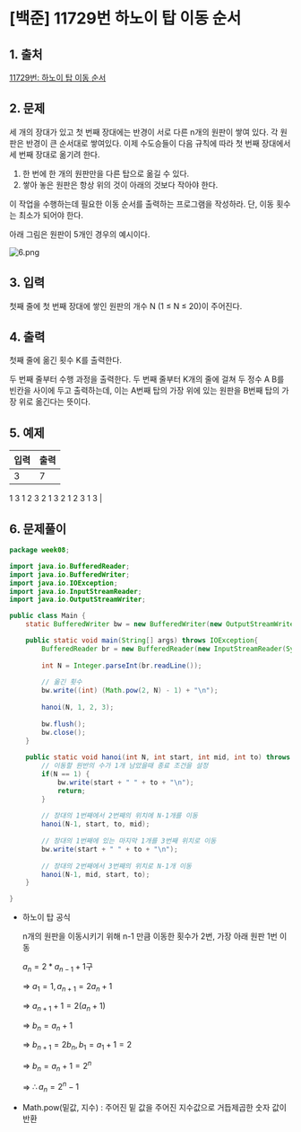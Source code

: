 # [백준] 11729번 하노이 탑 이동 순서

## 1. 출처

[11729번: 하노이 탑 이동 순서](https://www.acmicpc.net/problem/11729)

## 2. 문제

세 개의 장대가 있고 첫 번째 장대에는 반경이 서로 다른 n개의 원판이 쌓여 있다. 각 원판은 반경이 큰 순서대로 쌓여있다. 이제 수도승들이 다음 규칙에 따라 첫 번째 장대에서 세 번째 장대로 옮기려 한다.

1. 한 번에 한 개의 원판만을 다른 탑으로 옮길 수 있다.
2. 쌓아 놓은 원판은 항상 위의 것이 아래의 것보다 작아야 한다.

이 작업을 수행하는데 필요한 이동 순서를 출력하는 프로그램을 작성하라. 단, 이동 횟수는 최소가 되어야 한다.

아래 그림은 원판이 5개인 경우의 예시이다.

![6.png](%5B%E1%84%87%E1%85%A2%E1%86%A8%E1%84%8C%E1%85%AE%E1%86%AB%5D%2011729%E1%84%87%E1%85%A5%E1%86%AB%20%E1%84%92%E1%85%A1%E1%84%82%E1%85%A9%E1%84%8B%E1%85%B5%20%E1%84%90%E1%85%A1%E1%86%B8%20%E1%84%8B%E1%85%B5%E1%84%83%E1%85%A9%E1%86%BC%20%E1%84%89%E1%85%AE%E1%86%AB%E1%84%89%E1%85%A5%20f17227b32bc0416784c50e37b488d248/6.png)

## 3. 입력

첫째 줄에 첫 번째 장대에 쌓인 원판의 개수 N (1 ≤ N ≤ 20)이 주어진다.

## 4. 출력

첫째 줄에 옮긴 횟수 K를 출력한다.

두 번째 줄부터 수행 과정을 출력한다. 두 번째 줄부터 K개의 줄에 걸쳐 두 정수 A B를 빈칸을 사이에 두고 출력하는데, 이는 A번째 탑의 가장 위에 있는 원판을 B번째 탑의 가장 위로 옮긴다는 뜻이다.

## 5. 예제

| 입력 | 출력 |
| --- | --- |
| 3 | 7
1 3
1 2
3 2
1 3
2 1
2 3
1 3 |

## 6. 문제풀이

```java
package week08;

import java.io.BufferedReader;
import java.io.BufferedWriter;
import java.io.IOException;
import java.io.InputStreamReader;
import java.io.OutputStreamWriter;

public class Main {
	static BufferedWriter bw = new BufferedWriter(new OutputStreamWriter(System.out));

	public static void main(String[] args) throws IOException{
		BufferedReader br = new BufferedReader(new InputStreamReader(System.in));
		
		int N = Integer.parseInt(br.readLine());
		
		// 옮긴 횟수
		bw.write((int) (Math.pow(2, N) - 1) + "\n");
		
		hanoi(N, 1, 2, 3);
		
		bw.flush();
		bw.close();
	}
	
	public static void hanoi(int N, int start, int mid, int to) throws IOException {
		// 이동할 원반의 수가 1개 남았을때 종료 조건을 설정
		if(N == 1) {
			bw.write(start + " " + to + "\n");
			return;
		}
		
		// 장대의 1번째에서 2번째의 위치에 N-1개를 이동
		hanoi(N-1, start, to, mid);
		
		// 장대의 1번째에 있는 마지막 1개를 3번째 위치로 이동
		bw.write(start + " " + to + "\n");
		
		// 장대의 2번째에서 3번째의 위치로 N-1개 이동
		hanoi(N-1, mid, start, to);
	}

}
```

- 하노이 탑 공식
    
    n개의 원판을 이동시키기 위해 n-1 만큼 이동한 횟수가 2번, 가장 아래 원판 1번 이동
    
    $a_{n} = 2 * a_{n-1} +1$구
    
    ⇒ $a_{1} = 1, a_{n+1} = 2a_{n} + 1$
    
    ⇒ $a_{n+1} + 1 = 2(a_{n} + 1)$
    
    ⇒  $b_{n} = a_{n} + 1$
    
    ⇒ $b_{n+1} = 2b_{n} , b_{1} = a_{1} + 1 = 2$
    
    ⇒ $b_{n} = a_{n} + 1 = 2^n$
    
    ⇒ $\therefore a_{n} = 2^n - 1$ 
    
- Math.pow(밑값, 지수) : 주어진 밑 값을 주어진 지수값으로 거듭제곱한 숫자 값이 반환